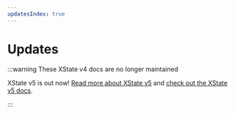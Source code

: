 ```yaml
---
updatesIndex: true
---
```


# Updates

:::warning These XState v4 docs are no longer maintained

XState v5 is out now! [Read more about XState v5](https://stately.ai/blog/2023-12-01-xstate-v5) and [check out the XState v5 docs](https://stately.ai/docs/xstate).

:::

<!-- Show a reverse chronological list of posts from inside /updates: -->
<UpdatesIndex />
